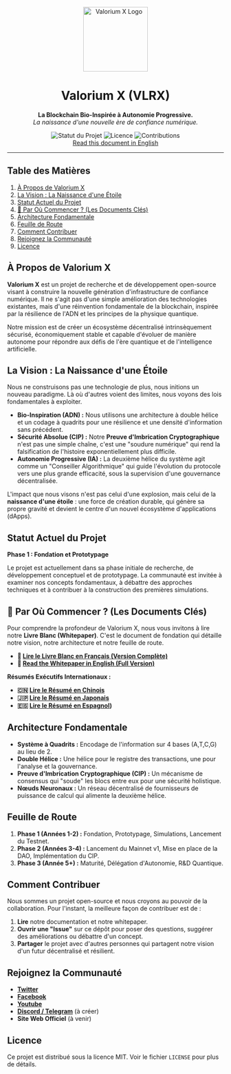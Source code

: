 <p align="center">
  <img src="assets/vlrx-logo.png" alt="Valorium X Logo" width="150"/>
</p>
<h1 align="center">Valorium X (VLRX)</h1>

<p align="center">
  <strong>La Blockchain Bio-Inspirée à Autonomie Progressive.</strong>
  <br />
  <em>La naissance d'une nouvelle ère de confiance numérique.</em>
</p>

<p align="center">
  <img src="https://img.shields.io/badge/Statut-En D%C3%A9veloppement-blue" alt="Statut du Projet">
  <img src="https://img.shields.io/badge/Licence-MIT-green" alt="Licence">
  <img src="https://img.shields.io/badge/Contributions-Bienvenues-brightgreen" alt="Contributions">
  <br>
   <a href="https://github.com/ValoriumX/blob/readme.md">Read this document in English</a>
</p>

---

## Table des Matières

1.  [À Propos de Valorium X](#à-propos-de-valorium-x)
2.  [La Vision : La Naissance d'une Étoile](#la-vision--la-naissance-dune-étoile)
3.  [Statut Actuel du Projet](#statut-actuel-du-projet)
4.  [🚀 Par Où Commencer ? (Les Documents Clés)](#-par-où-commencer--les-documents-clés)
5.  [Architecture Fondamentale](#architecture-fondamentale)
6.  [Feuille de Route](#feuille-de-route)
7.  [Comment Contribuer](#comment-contribuer)
8.  [Rejoignez la Communauté](#rejoignez-la-communauté)
9.  [Licence](#licence)

## À Propos de Valorium X

**Valorium X** est un projet de recherche et de développement open-source visant à construire la nouvelle génération d'infrastructure de confiance numérique. Il ne s'agit pas d'une simple amélioration des technologies existantes, mais d'une réinvention fondamentale de la blockchain, inspirée par la résilience de l'ADN et les principes de la physique quantique.

Notre mission est de créer un écosystème décentralisé intrinsèquement sécurisé, économiquement stable et capable d'évoluer de manière autonome pour répondre aux défis de l'ère quantique et de l'intelligence artificielle.

## La Vision : La Naissance d'une Étoile

Nous ne construisons pas une technologie de plus, nous initions un nouveau paradigme. Là où d'autres voient des limites, nous voyons des lois fondamentales à exploiter.

* **Bio-Inspiration (ADN) :** Nous utilisons une architecture à double hélice et un codage à quadrits pour une résilience et une densité d'information sans précédent.
* **Sécurité Absolue (CIP) :** Notre **Preuve d'Imbrication Cryptographique** n'est pas une simple chaîne, c'est une "soudure numérique" qui rend la falsification de l'histoire exponentiellement plus difficile.
* **Autonomie Progressive (IA) :** La deuxième hélice du système agit comme un "Conseiller Algorithmique" qui guide l'évolution du protocole vers une plus grande efficacité, sous la supervision d'une gouvernance décentralisée.

L'impact que nous visons n'est pas celui d'une explosion, mais celui de la **naissance d'une étoile** : une force de création durable, qui génère sa propre gravité et devient le centre d'un nouvel écosystème d'applications (dApps).

## Statut Actuel du Projet

**Phase 1 : Fondation et Prototypage**

Le projet est actuellement dans sa phase initiale de recherche, de développement conceptuel et de prototypage. La communauté est invitée à examiner nos concepts fondamentaux, à débattre des approches techniques et à contribuer à la construction des premières simulations.

## 🚀 Par Où Commencer ? (Les Documents Clés)

Pour comprendre la profondeur de Valorium X, nous vous invitons à lire notre **Livre Blanc (Whitepaper)**. C'est le document de fondation qui détaille notre vision, notre architecture et notre feuille de route.

* **📖 [Lire le Livre Blanc en Français (Version Complète)](whitepapers/whitepaper_fr.md)**
* **📖 [Read the Whitepaper in English (Full Version)](whitepapers/whitepaper.md)**

**Résumés Exécutifs Internationaux :**

* **🇨🇳 [Lire le Résumé en Chinois](whitepapers/whitepaper_ch.md )**
* **🇯🇵 [Lire le Résumé en Japonais](whitepapers/whitepaper_ja.md)**
* **🇪🇸 [Lire le Résumé en Espagnol](whitepaperswhitepaper_es.md))**

## Architecture Fondamentale

* **Système à Quadrits :** Encodage de l'information sur 4 bases (A,T,C,G) au lieu de 2.
* **Double Hélice :** Une hélice pour le registre des transactions, une pour l'analyse et la gouvernance.
* **Preuve d'Imbrication Cryptographique (CIP) :** Un mécanisme de consensus qui "soude" les blocs entre eux pour une sécurité holistique.
* **Nœuds Neuronaux :** Un réseau décentralisé de fournisseurs de puissance de calcul qui alimente la deuxième hélice.

## Feuille de Route

1.  **Phase 1 (Années 1-2) :** Fondation, Prototypage, Simulations, Lancement du Testnet.
2.  **Phase 2 (Années 3-4) :** Lancement du Mainnet v1, Mise en place de la DAO, Implémentation du CIP.
3.  **Phase 3 (Année 5+) :** Maturité, Délégation d'Autonomie, R&D Quantique.

## Comment Contribuer

Nous sommes un projet open-source et nous croyons au pouvoir de la collaboration. Pour l'instant, la meilleure façon de contribuer est de :

1.  **Lire** notre documentation et notre whitepaper.
2.  **Ouvrir une "Issue"** sur ce dépôt pour poser des questions, suggérer des améliorations ou débattre d'un concept.
3.  **Partager** le projet avec d'autres personnes qui partagent notre vision d'un futur décentralisé et résilient.

## Rejoignez la Communauté
* **[Twitter](https://twitter.com/ValoriumX)**
* **[Facebook](https://www.facebook.com/valoriumx1)**
* **[Youtube](https://www.youtube.com/@valoriumx)**
* **[Discord / Telegram](lien_vers_votre_discord)** (à créer)
* **Site Web Officiel** (à venir)

## Licence

Ce projet est distribué sous la licence MIT. Voir le fichier `LICENSE` pour plus de détails.
